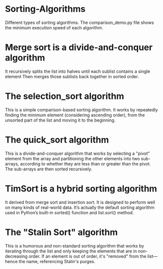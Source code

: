 # Sorting-Algorithms
Different types of sorting algorithms. The comparison_demo.py file shows the minimum execution speed of each algorithm.

# Merge sort is a divide-and-conquer algorithm
It recursively splits the list into halves until each sublist contains a single element
Then merges those sublists back together in sorted order.

# The selection_sort algorithm
This is a simple comparison-based sorting algorithm.
It works by repeatedly finding the minimum element (considering ascending order),
from the unsorted part of the list and moving it to the beginning.

# The quick_sort algorithm
This is a divide-and-conquer algorithm that works by selecting a "pivot" element from the array
and partitioning the other elements into two sub-arrays,
according to whether they are less than or greater than the pivot. The sub-arrays are then sorted recursively.

# TimSort is a hybrid sorting algorithm
It derived from merge sort and insertion sort.
It is designed to perform well on many kinds of real-world data.
It’s actually the default sorting algorithm used in Python’s built-in sorted() function and list.sort() method.

# The "Stalin Sort" algorithm
This is a humorous and non-standard sorting algorithm that works by iterating through the list
and only keeping the elements that are in non-decreasing order.
If an element is out of order, it's "removed" from the list—hence the name, referencing Stalin's purges.
